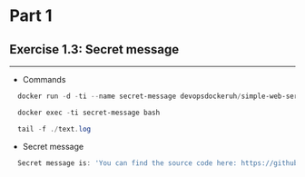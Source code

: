 # Part 1

## Exercise 1.3: Secret message
---
- Commands

``` powershell
  docker run -d -ti --name secret-message devopsdockeruh/simple-web-service:ubuntu

  docker exec -ti secret-message bash

  tail -f ./text.log
```

- Secret message

``` powershell
  Secret message is: 'You can find the source code here: https://github.com/docker-hy'
```